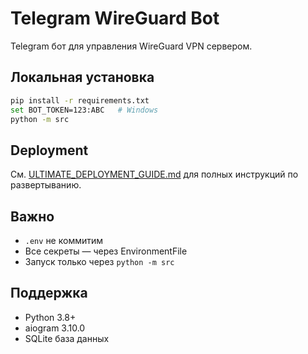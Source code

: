 # Telegram WireGuard Bot

Telegram бот для управления WireGuard VPN сервером.

## Локальная установка

```bash
pip install -r requirements.txt
set BOT_TOKEN=123:ABC   # Windows
python -m src
```

## Deployment

См. [ULTIMATE_DEPLOYMENT_GUIDE.md](ULTIMATE_DEPLOYMENT_GUIDE.md) для полных инструкций по развертыванию.

## Важно

- `.env` не коммитим
- Все секреты — через EnvironmentFile 
- Запуск только через `python -m src`

## Поддержка

- Python 3.8+
- aiogram 3.10.0
- SQLite база данных